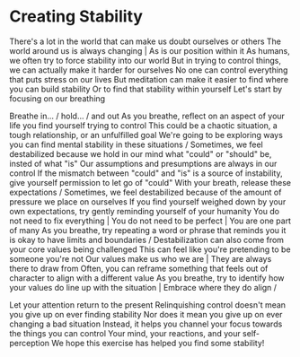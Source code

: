 # Creating Stability
There's a lot in the world that can make us doubt ourselves or others
The world around us is always changing | As is our position within it
As humans, we often try to force stability into our world
But in trying to control things, we can actually make it harder for ourselves
No one can control everything that puts stress on our lives
But meditation can make it easier to find where you can build stability
Or to find that stability within yourself
Let's start by focusing on our breathing

Breathe in... / hold... / and out
As you breathe, reflect on an aspect of your life you find yourself trying to control
This could be a chaotic situation, a tough relationship, or an unfulfilled goal
We're going to be exploring ways you can find mental stability in these situations
/
Sometimes, we feel destabilized because we hold in our mind what "could" or "should" be, insted of what "is"
Our assumptions and presumptions are always in our control
If the mismatch between "could" and "is" is a source of instability, give yourself permission to let go of "could"
With your breath, release these expectations
/
Sometimes, we feel destabilized because of the amount of pressure we place on ourselves
If you find yourself weighed down by your own expectations, try gently reminding yourself of your humanity
You do not need to fix everything | You do not need to be perfect | You are one part of many
As you breathe, try repeating a word or phrase that reminds you it is okay to have limits and boundaries
/
Destabilization can also come from your core values being challenged
This can feel like you're pretending to be someone you're not
Our values make us who we are | They are always there to draw from
Often, you can reframe something that feels out of character to align with a different value
As you breathe, try to identify how your values do line up with the situation | Embrace where they do align
/

Let your attention return to the present
Relinquishing control doesn't mean you give up on ever finding stability
Nor does it mean you give up on ever changing a bad situation
Instead, it helps you channel your focus towards the things you can control
Your mind, your reactions, and your self-perception
We hope this exercise has helped you find some stability!


[_meta:author]:- "Kip"
[_meta:tags]:- "mantra,stability"
[_meta:date-added]:- "2023-06-07T00:00:00.000"